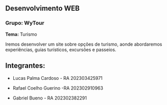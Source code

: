 ## Desenvolvimento WEB
### Grupo: WyTour

**Tema:** Turismo

Iremos desenvolver um site sobre opções de turismo, aonde abordaremos experiências, guias turísticos, excursões e passeios.

## Integrantes:
- Lucas Palma Cardoso - RA 202303425971

- Rafael Coelho Guerino -RA 202302910963

- Gabriel Bueno - RA 202302382291

